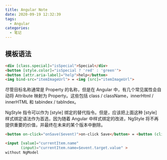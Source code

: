 ```yaml
---
title: Angular Note
date: 2020-09-19 12:32:39
tags:
  - Angular
categories:
  - 笔记
---
```


## 模板语法
```html
<div [class.special]="isSpecial">Special</div>
<button [style.color]="isSpecial ? 'red' : 'green'">
<button [attr.aria-label]="help">help</button>
<img bind-src="itemImageUrl"> = <img [src]="itemImageUrl">
```

尽管目标名称通常是 Property 的名称，但是在 Angular 中，有几个常见属性会自动将 Attribute 映射为 Property。这些包括 class / className，innerHtml / innerHTML 和 tabindex / tabIndex。

NgStyle 指令可以作为 [style] 绑定的替代指令。但是，应该把上面这种 [style] 样式绑定语法作为首选，因为随着 Angular 中样式绑定的改进，NgStyle 将不再提供重要的价值，并最终在未来的某个版本中删除。

```html
<button on-click="onSave($event)">on-click Save</button> = <button (click)="onSave($event)">Save</button>

<input [value]="currentItem.name"
       (input)="currentItem.name=$event.target.value" >
without NgModel
```



## 










